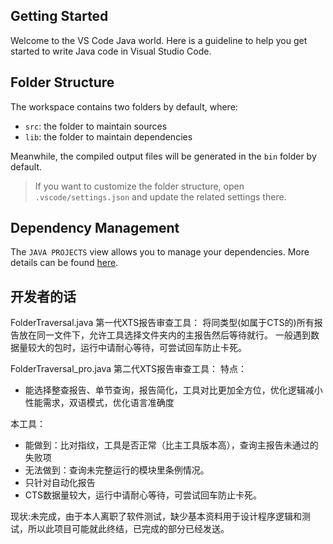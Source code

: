## Getting Started

Welcome to the VS Code Java world. Here is a guideline to help you get started to write Java code in Visual Studio Code.

## Folder Structure

The workspace contains two folders by default, where:

- `src`: the folder to maintain sources
- `lib`: the folder to maintain dependencies

Meanwhile, the compiled output files will be generated in the `bin` folder by default.

> If you want to customize the folder structure, open `.vscode/settings.json` and update the related settings there.

## Dependency Management

The `JAVA PROJECTS` view allows you to manage your dependencies. More details can be found [here](https://github.com/microsoft/vscode-java-dependency#manage-dependencies).


## 开发者的话

FolderTraversal.java 第一代XTS报告审查工具：
将同类型(如属于CTS的)所有报告放在同一文件下，允许工具选择文件夹内的主报告然后等待就行。
一般遇到数据量较大的包时，运行中请耐心等待，可尝试回车防止卡死。

FolderTraversal_pro.java 第二代XTS报告审查工具：
特点：
- 能选择整查报告、单节查询，报告简化，工具对比更加全方位，优化逻辑减小性能需求，双语模式，优化语言准确度

本工具：
- 能做到：比对指纹，工具是否正常（比主工具版本高），查询主报告未通过的失败项
- 无法做到：查询未完整运行的模块里条例情况。
- 只针对自动化报告 
- CTS数据量较大，运行中请耐心等待，可尝试回车防止卡死。

现状:未完成，由于本人离职了软件测试，缺少基本资料用于设计程序逻辑和测试，所以此项目可能就此终结，已完成的部分已经发送。
